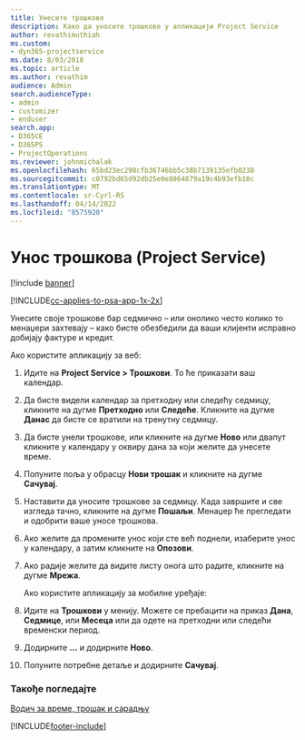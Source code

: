 ```yaml
---
title: Унесите трошкове
description: Како да уносите трошкове у апликацији Project Service
author: revathimuthiah
ms.custom:
- dyn365-projectservice
ms.date: 8/03/2018
ms.topic: article
ms.author: revathim
audience: Admin
search.audienceType:
- admin
- customizer
- enduser
search.app:
- D365CE
- D365PS
- ProjectOperations
ms.reviewer: johnmichalak
ms.openlocfilehash: 65bd23ec298cfb36746bb5c38b7139135efb0238
ms.sourcegitcommit: c0792bd65d92db25e0e8864879a19c4b93efb10c
ms.translationtype: MT
ms.contentlocale: sr-Cyrl-RS
ms.lasthandoff: 04/14/2022
ms.locfileid: "8575920"
---
```

# <a name="enter-expenses-project-service"></a>Унос трошкова (Project Service)

[!include [banner](../includes/psa-now-project-operations.md)]

[!INCLUDE[cc-applies-to-psa-app-1x-2x](../includes/cc-applies-to-psa-app-1x-2x.md)]

Унесите своје трошкове бар седмично – или онолико често колико то менаџери захтевају – како бисте обезбедили да ваши клијенти исправно добијају фактуре и кредит.  
  
 Ако користите апликацију за веб:  
  
1. Идите на **Project Service > Трошкови**. То ће приказати ваш календар.  
  
2. Да бисте видели календар за претходну или следећу седмицу, кликните на дугме **Претходно** или **Следеће**. Кликните на дугме **Данас** да бисте се вратили на тренутну седмицу.  
  
3. Да бисте унели трошкове, или кликните на дугме **Ново** или двапут кликните у календару у оквиру дана за који желите да унесете време.  
  
4. Попуните поља у обрасцу **Нови трошак** и кликните на дугме **Сачувај**.  
  
5. Наставити да уносите трошкове за седмицу. Када завршите и све изгледа тачно, кликните на дугме **Пошаљи**. Менаџер ће прегледати и одобрити ваше уносе трошкова.  
  
6. Ако желите да промените унос који сте већ поднели, изаберите унос у календару, а затим кликните на **Опозови**.  
  
7. Ако радије желите да видите листу онога што радите, кликните на дугме **Мрежа**.  
  
   Ако користите апликацију за мобилне уређаје:  
  
8. Идите на **Трошкови** у менију.     Можете се пребацити на приказ **Дана**, **Седмице**, или **Месеца** или да одете на претходни или следећи временски период.  
  
9. Додирните **…** и додирните **Ново**.  
  
10. Попуните потребне детаље и додирните **Сачувај**.  
  
### <a name="see-also"></a>Такође погледајте  
 [Водич за време, трошак и сарадњу](../psa/time-expense-collaboration-guide.md)


[!INCLUDE[footer-include](../includes/footer-banner.md)]
